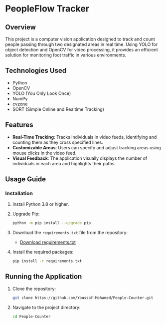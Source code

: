 
# PeopleFlow Tracker

## Overview
This project is a computer vision application designed to track and count people passing through two designated areas in real time. Using YOLO for object detection and OpenCV for video processing, it provides an efficient solution for monitoring foot traffic in various environments.

## Technologies Used
- Python
- OpenCV
- YOLO (You Only Look Once)
- NumPy
- cvzone
- SORT (Simple Online and Realtime Tracking)

## Features
- **Real-Time Tracking**: Tracks individuals in video feeds, identifying and counting them as they cross specified lines.
- **Customizable Areas**: Users can specify and adjust tracking areas using mouse clicks in the video feed.
- **Visual Feedback**: The application visually displays the number of individuals in each area and highlights their paths.

## Usage Guide

### Installation
1. Install Python 3.8 or higher.
2. Upgrade Pip:
   ```bash
   python -m pip install --upgrade pip
   ```
3. Download the `requirements.txt` file from the repository:
   - [Download requirements.txt](https://github.com/Youssaf-Mohamed/People-Counter/raw/main/requirements.txt)

4. Install the required packages:
   ```bash
   pip install -r requirements.txt
   ```

## Running the Application
1. Clone the repository:
   ```bash
   git clone https://github.com/Youssaf-Mohamed/People-Counter.git
   ```
2. Navigate to the project directory:
   ```bash
   cd People-Counter
   ```

